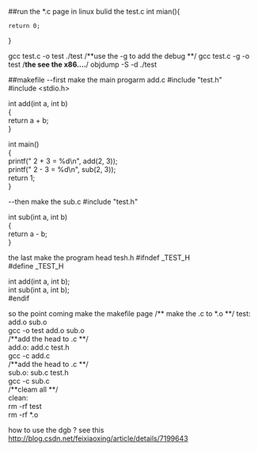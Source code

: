##run the *.c page in linux 
bulid  the test.c
int mian(){
	
	return 0;
}

gcc test.c -o test
./test
/**use the -g to add the debug **/
gcc test.c -g -o test
/**the see the x86....**/
objdump -S -d ./test 


##makefile
--first make the main progarm
add.c
#include "test.h"  
#include <stdio.h>  
  
int add(int a, int b)  
{  
    return a + b;  
}  
  
int main()  
{  
    printf(" 2 + 3 = %d\n", add(2, 3));  
    printf(" 2 - 3 = %d\n", sub(2, 3));  
    return 1;  
}  

--then make the sub.c 
#include "test.h"  
  
int sub(int a, int b)  
{  
    return a - b;  
}  

the last make the program head tesh.h
#ifndef _TEST_H  
#define _TEST_H  
  
int add(int a, int b);  
int sub(int a, int b);  
#endif 


so  the point coming make the makefile page 
/**  make the .c to *.o  **/
test: add.o sub.o  
    gcc -o test add.o sub.o  
/**add the head to .c **/  
add.o: add.c test.h  
    gcc -c add.c  
 /**add the head to .c **/  
sub.o: sub.c test.h  
    gcc -c sub.c      
 /**cleam all **/     
clean:  
    rm -rf test  
    rm -rf *.o  

how to use the dgb  ?
see this
http://blog.csdn.net/feixiaoxing/article/details/7199643
